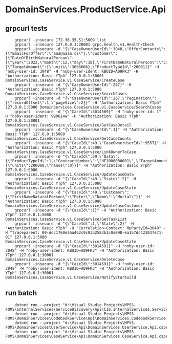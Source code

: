 ﻿# DomainServices.ProductService.Api

## grpcurl tests
        grpcurl -insecure 172.30.35.51:5009 list
        grpcurl -insecure 127.0.0.1:30001 grpc.health.v1.Health/Check
        grpcurl -insecure -d "{\"CaseOwnerUserId\":3048,\"OfferContacts\":{\"EmailForOffer\":\"aaa@aaaa.cz\"},\"Customer\":{\"DateOfBirthNaturalPerson\":{\"year\":2022,\"month\":12,\"day\":18},\"FirstNameNaturalPerson\":\"John\",\"Name\":\"Doe\"},\"Data\":{\"TargetAmount\":{\"units\":3666666},\"ProductTypeId\":20001}}" -H "noby-user-id: 3048" -H "noby-user-ident: KBUID=A09FK3" -H "Authorization: Basic YTph" 127.0.0.1:30001 DomainServices.CaseService.v1.CaseService/CreateCase
        grpcurl -insecure -d "{\"CaseOwnerUserId\":267}" -H "Authorization: Basic YTph" 127.0.0.1:5080 DomainServices.CaseService.v1.CaseService/SearchCases
        grpcurl -insecure -d "{\"CaseOwnerUserId\":267,\"Pagination\":{\"recordOffset\":1,\"pageSize\":2}}" -H "Authorization: Basic YTph" 127.0.0.1:5080 DomainServices.CaseService.v1.CaseService/SearchCases
        grpcurl -insecure -d "{\"CaseId\":3014569}" -H "noby-user-id: 1" -H "noby-user-ident: 990614w" -H "Authorization: Basic YTph" 127.0.0.1:30001 DomainServices.CaseService.v1.CaseService/GetCaseDetail
        grpcurl -insecure -d "{\"CaseOwnerUserId\":1}" -H "Authorization: Basic YTph" 127.0.0.1:5080 DomainServices.CaseService.v1.CaseService/GetCaseCounts
        grpcurl -insecure -d "{\"CaseId\":49,\"CaseOwnerUserId\":9557}" -H "Authorization: Basic YTph" 127.0.0.1:5080 DomainServices.CaseService.v1.CaseService/LinkOwnerToCase
        grpcurl -insecure -d "{\"CaseId\":59,\"Data\":{\"ProductTypeId\":1,\"ContractNumber\":\"HF1000000001\",\"TargetAmount\":{\"units\":200000,\"nanos\":0}}}" -H "Authorization: Basic YTph" 127.0.0.1:5080 DomainServices.CaseService.v1.CaseService/UpdateCaseData
        grpcurl -insecure -d "{\"CaseId\":49,\"State\":2}" -H "Authorization: Basic YTph" 127.0.0.1:5080 DomainServices.CaseService.v1.CaseService/UpdateCaseState
        grpcurl -insecure -d "{\"CaseId\":49,\"Customer\":{\"FirstNameNaturalPerson\":\"Peter\",\"Name\":\"Mortal\"}}" -H "Authorization: Basic YTph" 127.0.0.1:5080 DomainServices.CaseService.v1.CaseService/UpdateCaseCustomer
        grpcurl -insecure -d "{\"CaseId\":1}" -H "Authorization: Basic YTph" 127.0.0.1:5080 DomainServices.CaseService.v1.CaseService/GetTaskList
        grpcurl -insecure -d "{\"CaseId\":1,\"State\":2}" -H "Authorization: Basic YTph" -H "Correlation-Context: MpPartyId=3048" -H "traceparent: 00-ddc1760e36a462c9c03b2583b1c9a098-ea157dc423037e71-01" 127.0.0.1:5080 DomainServices.CaseService.v1.CaseService/UpdateCaseState
        grpcurl -insecure -d "{\"CaseId\":3014591}" -H "noby-user-id: 3048" -H "noby-user-ident: KBUID=A09FK3" -H "Authorization: Basic YTph" 127.0.0.1:30001 DomainServices.CaseService.v1.CaseService/DeleteCase
        grpcurl -insecure -d "{\"CaseId\":3014591}" -H "noby-user-id: 3048" -H "noby-user-ident: KBUID=A09FK3" -H "Authorization: Basic YTph" 127.0.0.1:30001 DomainServices.CaseService.v1.CaseService/NotifyStarbuild

## run batch
        dotnet run --project "d:\Visual Studio Projects\MPSS-FOMS\InternalServices\ServiceDiscovery\Api\CIS.InternalServices.ServiceDiscovery.Api.csproj"
        dotnet run --project "d:\Visual Studio Projects\MPSS-FOMS\DomainServices\CodebookService\Api\DomainServices.CodebookService.Api.csproj"
        dotnet run --project "d:\Visual Studio Projects\MPSS-FOMS\DomainServices\UserService\Api\DomainServices.UserService.Api.csproj"
        dotnet run --project "d:\Visual Studio Projects\MPSS-FOMS\DomainServices\CaseService\Api\DomainServices.CaseService.Api.csproj"
